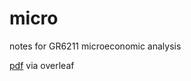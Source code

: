 # micro
notes for GR6211 microeconomic analysis

[pdf](https://www.overleaf.com/read/wgnyqsxhcsyk#995b9f) via overleaf